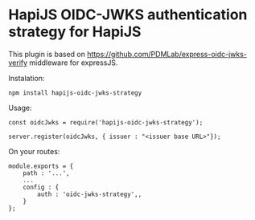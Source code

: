 # HapiJS OIDC-JWKS authentication strategy for HapiJS

This plugin is based on https://github.com/PDMLab/express-oidc-jwks-verify middleware for expressJS.


Instalation:

```
npm install hapijs-oidc-jwks-strategy

```

Usage:

```
const oidcJwks = require('hapijs-oidc-jwks-strategy');

server.register(oidcJwks, { issuer : "<issuer base URL>"});

```
On your routes:

```
module.exports = {
    path : '...',
    ...
    config : {
        auth : 'oidc-jwks-strategy',,
    }
};

```
